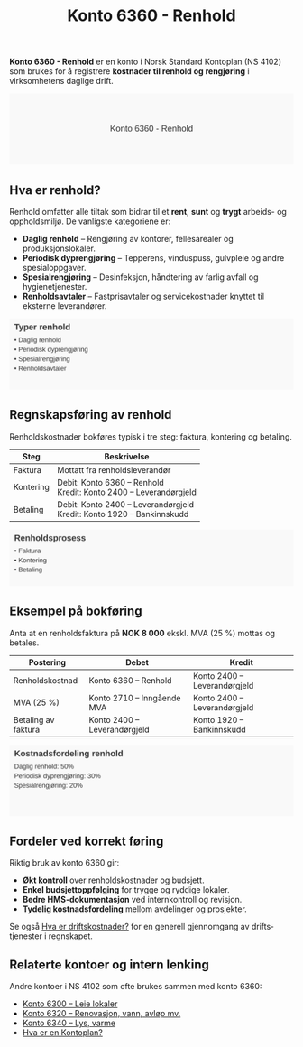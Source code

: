 ﻿---
title: "Konto 6360 - Renhold"
seoTitle: "Konto 6360 | Renhold | Kontoplan"
description: "Konto 6360 i kontoplanen brukes til å bokføre kostnader til renhold og rengjøring i virksomheten. Lær om føring, kostnadsfordeling og eksempler."
summary: "Kort guide til konto 6360: bokføring av renholds- og rengjøringskostnader."
---

**Konto 6360 - Renhold** er en konto i Norsk Standard Kontoplan (NS 4102) som brukes for å registrere **kostnader til renhold og rengjøring** i virksomhetens daglige drift.

![Illustrasjon av konto 6360 Renhold](6360-renhold-image.svg)

## Hva er renhold?

Renhold omfatter alle tiltak som bidrar til et **rent**, **sunt** og **trygt** arbeids- og oppholds­miljø. De vanligste kategoriene er:

* **Daglig renhold** – Rengjøring av kontorer, fellesarealer og produksjonslokaler.
* **Periodisk dyprengjøring** – Tepperens, vinduspuss, gulvpleie og andre spesial­oppgaver.
* **Spesialrengjøring** – Desinfeksjon, håndtering av farlig avfall og hygienetjenester.
* **Renholdsavtaler** – Fastprisavtaler og service­kostnader knyttet til eksterne leverandører.

![Typer renhold](renholdstyper.svg)

## Regnskapsføring av renhold

Renholdskostnader bokføres typisk i tre steg: faktura, kontering og betaling.

| Steg      | Beskrivelse                                               |
|-----------|-----------------------------------------------------------|
| Faktura   | Mottatt fra renholdsleverandør                            |
| Kontering | Debit: Konto 6360 – Renhold<br>Kredit: Konto 2400 – Leverandørgjeld |
| Betaling  | Debit: Konto 2400 – Leverandørgjeld<br>Kredit: Konto 1920 – Bankinnskudd |

![Renholdsprosess](renholdsprosess.svg)

## Eksempel på bokføring

Anta at en renholds­faktura på **NOK 8 000** ekskl. MVA (25 %) mottas og betales.

| Postering                | Debet                    | Kredit                      |
|--------------------------|--------------------------|-----------------------------|
| Renholdskostnad          | Konto 6360 – Renhold     | Konto 2400 – Leverandørgjeld|
| MVA (25 %)               | Konto 2710 – Inngående MVA| Konto 2400 – Leverandørgjeld|
| Betaling av faktura      | Konto 2400 – Leverandørgjeld| Konto 1920 – Bankinnskudd   |

![Kostnadsfordeling renhold](kostnadsfordeling-renhold.svg)

## Fordeler ved korrekt føring

Riktig bruk av konto 6360 gir:

* **Økt kontroll** over renholds­kostnader og budsjett.
* **Enkel budsjett­oppfølging** for trygge og ryddige lokaler.
* **Bedre HMS-dokumentasjon** ved internkontroll og revisjon.
* **Tydelig kostnadsfordeling** mellom avdelinger og prosjekter.

Se også [Hva er driftskostnader?](/blogs/regnskap/hva-er-driftskostnader "Hva er Driftskostnader?") for en generell gjennomgang av drifts­tjenester i regnskapet.

## Relaterte kontoer og intern lenking

Andre kontoer i NS 4102 som ofte brukes sammen med konto 6360:

* [Konto 6300 – Leie lokaler](/blogs/kontoplan/6300-leie-lokaler "Konto 6300 – Leie lokaler")
* [Konto 6320 – Renovasjon, vann, avløp mv.](/blogs/kontoplan/6320-renovasjon-vann-avlop-mv "Konto 6320 – Renovasjon, vann, avløp mv.")
* [Konto 6340 – Lys, varme](/blogs/kontoplan/6340-lys-varme "Konto 6340 – Lys, varme")
* [Hva er en Kontoplan?](/blogs/regnskap/hva-er-kontoplan "Hva er en Kontoplan? Komplett Guide til Kontoplaner i Norsk Regnskap")






